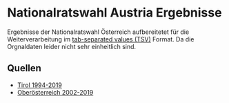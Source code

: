 # Nationalratswahl Austria Ergebnisse
Ergebnisse der Nationalratswahl Österreich aufbereitetet für die Weiterverarbeitung im [tab-separated values (TSV)](https://en.wikipedia.org/wiki/Tab-separated_values) Format. Da die Orgnaldaten leider nicht sehr einheitlich sind.

## Quellen
* [Tirol 1994-2019](https://www.data.gv.at/katalog/dataset/f3a1c18ea3a038fa13e7b3c89454ed280d16ef0c)
* [Oberösterreich 2002-2019](https://www.data.gv.at/katalog/dataset/ba75e945-b775-43c6-b8a5-b3833216f206)
